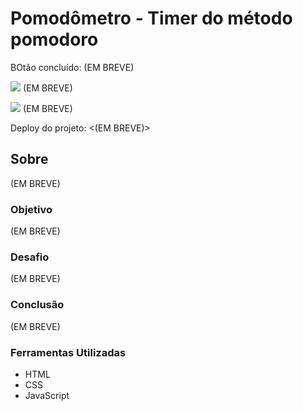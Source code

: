 # Pomodômetro - Timer do método pomodoro

BOtão concluído: (EM BREVE)

![](./) (EM BREVE)

![](./) (EM BREVE)

Deploy do projeto: <(EM BREVE)>

## Sobre

(EM BREVE)

### Objetivo

(EM BREVE)

### Desafio

(EM BREVE)

### Conclusão

(EM BREVE)

### Ferramentas Utilizadas

- HTML
- CSS
- JavaScript